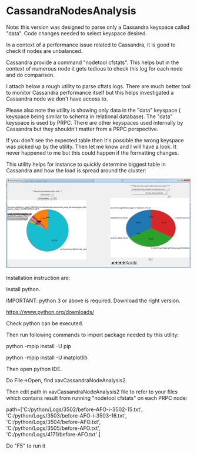 # CassandraNodesAnalysis

Note: this version was designed to parse only a Cassandra keyspace called "data". Code changes needed to select keyspace desired.

In a context of a performance issue related to Cassandra, it is good to check if nodes are unbalanced.

Cassandra provide a command "nodetool cfstats". This helps but in the context of numerous node it gets tedious to check this log for each node and do comparison.

 

I attach below a rough utility to parse cftats logs. There are much better tool to monitor Cassandra performance itself but this helps investigated a Cassandra node we don't have access to.

 

Please also note the utility is showing only data in the "data" keyspace ( keyspace being similar to schema in relational database). The "data" keyspace is used by PRPC. There are other keyspaces used internally by Cassandra but they shouldn't matter from a PRPC perspective.

If you don't see the expected table then it's possible the wrong keyspace was picked up by the utility. Then let me know and I will have a look. It never happened to me but this could happen if the formatting changes.

 

This utility helps for instance to quickly determine biggest table in Cassandra and how the load is spread around the cluster:

 

![alt text](https://github.com/merlix1/CassandraNodesAnalysis/blob/master/screenshot.png)

 

Installation instruction are:

 

Install python.

IMPORTANT: python 3 or above  is required. Download the right version.

 

 

https://www.python.org/downloads/

Check python can be executed.

 

 

Then run following commands to import package needed by this utility:

python -mpip install -U pip

python -mpip install -U matplotlib

 

 

Then open python IDE.

Do File->Open, find xavCassandraNodeAnalysis2.

 

 

Then edit path in xavCassandraNodeAnalysis2 file to refer to your files which contains result from running "nodetool cfstats" on each PRPC node:

 

 

path=['C:/python/Logs/3502/before-AFO-i-3502-15.txt',\
      'C:/python/Logs/3503/before-AFO-i-3503-16.txt',\
      'C:/python/Logs/3504/before-AFO.txt',\
      'C:/python/Logs/3505/before-AFO.txt',\
      'C:/python/Logs/4171/before-AFO.txt'
      ]

 

Do "F5" to run it
